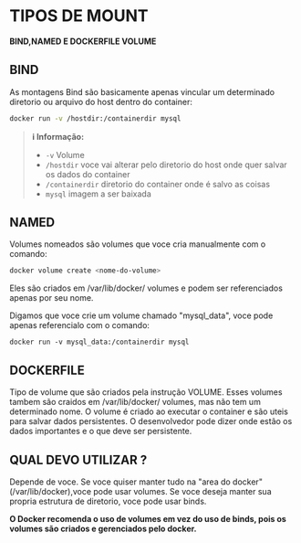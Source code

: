 # TIPOS DE MOUNT

**BIND,NAMED E DOCKERFILE VOLUME**

## BIND 

As montagens Bind são basicamente apenas vincular um determinado diretorio ou arquivo do host dentro do container:

```bash
docker run -v /hostdir:/containerdir mysql
```

> **ℹ️ Informação:**
>  - `-v` Volume
>  - `/hostdir` voce vai alterar pelo diretorio do host onde quer salvar os dados do container
>  - `/containerdir` diretorio do container onde é salvo as coisas
>  - `mysql` imagem a ser baixada

## NAMED

Volumes nomeados são volumes que voce cria manualmente com o comando:

```bash
docker volume create <nome-do-volume>
```

Eles são criados em /var/lib/docker/ volumes e podem ser referenciados apenas por seu nome.

Digamos que voce crie um volume chamado "mysql_data", voce pode apenas referencialo com o comando:

```
docker run -v mysql_data:/containerdir mysql
```

## DOCKERFILE

Tipo de volume que são criados pela instrução VOLUME. Esses volumes 
tambem são craidos em /var/lib/docker/ volumes, mas não tem um
determinado nome. O volume é criado ao executar o container e são uteis
para salvar dados persistentes. O desenvolvedor pode dizer onde estão os 
dados importantes e o que deve ser persistente.


## QUAL DEVO UTILIZAR ?

Depende de voce. Se voce quiser manter tudo na "area do docker"(/var/lib/docker),voce pode usar volumes. 
Se voce deseja manter sua propria estrutura de diretorio, voce pode usar binds.

**O Docker recomenda o uso de volumes em vez do uso de binds, pois os volumes são criados e gerenciados pelo docker.**


